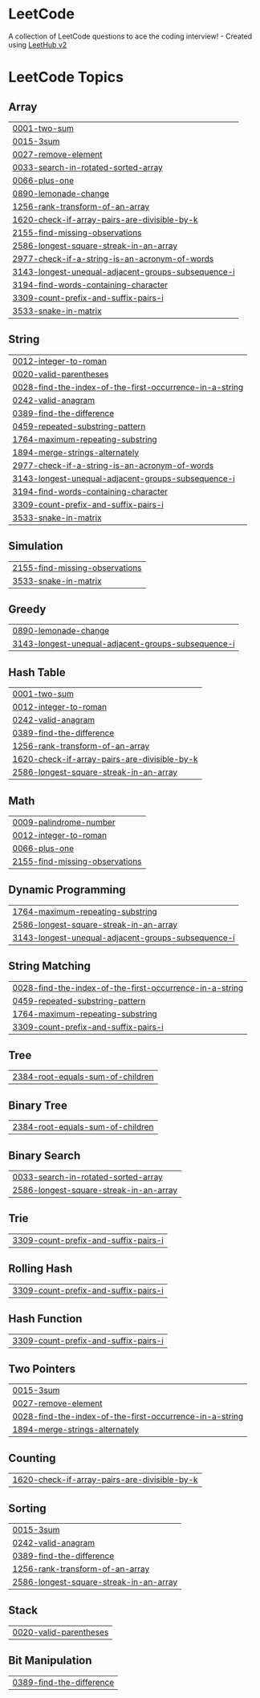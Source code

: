 # LeetCode
A collection of LeetCode questions to ace the coding interview! - Created using [LeetHub v2](https://github.com/arunbhardwaj/LeetHub-2.0)

<!---LeetCode Topics Start-->
# LeetCode Topics
## Array
|  |
| ------- |
| [0001-two-sum](https://github.com/mabelmercita/LeetCode/tree/master/0001-two-sum) |
| [0015-3sum](https://github.com/mabelmercita/LeetCode/tree/master/0015-3sum) |
| [0027-remove-element](https://github.com/mabelmercita/LeetCode/tree/master/0027-remove-element) |
| [0033-search-in-rotated-sorted-array](https://github.com/mabelmercita/LeetCode/tree/master/0033-search-in-rotated-sorted-array) |
| [0066-plus-one](https://github.com/mabelmercita/LeetCode/tree/master/0066-plus-one) |
| [0890-lemonade-change](https://github.com/mabelmercita/LeetCode/tree/master/0890-lemonade-change) |
| [1256-rank-transform-of-an-array](https://github.com/mabelmercita/LeetCode/tree/master/1256-rank-transform-of-an-array) |
| [1620-check-if-array-pairs-are-divisible-by-k](https://github.com/mabelmercita/LeetCode/tree/master/1620-check-if-array-pairs-are-divisible-by-k) |
| [2155-find-missing-observations](https://github.com/mabelmercita/LeetCode/tree/master/2155-find-missing-observations) |
| [2586-longest-square-streak-in-an-array](https://github.com/mabelmercita/LeetCode/tree/master/2586-longest-square-streak-in-an-array) |
| [2977-check-if-a-string-is-an-acronym-of-words](https://github.com/mabelmercita/LeetCode/tree/master/2977-check-if-a-string-is-an-acronym-of-words) |
| [3143-longest-unequal-adjacent-groups-subsequence-i](https://github.com/mabelmercita/LeetCode/tree/master/3143-longest-unequal-adjacent-groups-subsequence-i) |
| [3194-find-words-containing-character](https://github.com/mabelmercita/LeetCode/tree/master/3194-find-words-containing-character) |
| [3309-count-prefix-and-suffix-pairs-i](https://github.com/mabelmercita/LeetCode/tree/master/3309-count-prefix-and-suffix-pairs-i) |
| [3533-snake-in-matrix](https://github.com/mabelmercita/LeetCode/tree/master/3533-snake-in-matrix) |
## String
|  |
| ------- |
| [0012-integer-to-roman](https://github.com/mabelmercita/LeetCode/tree/master/0012-integer-to-roman) |
| [0020-valid-parentheses](https://github.com/mabelmercita/LeetCode/tree/master/0020-valid-parentheses) |
| [0028-find-the-index-of-the-first-occurrence-in-a-string](https://github.com/mabelmercita/LeetCode/tree/master/0028-find-the-index-of-the-first-occurrence-in-a-string) |
| [0242-valid-anagram](https://github.com/mabelmercita/LeetCode/tree/master/0242-valid-anagram) |
| [0389-find-the-difference](https://github.com/mabelmercita/LeetCode/tree/master/0389-find-the-difference) |
| [0459-repeated-substring-pattern](https://github.com/mabelmercita/LeetCode/tree/master/0459-repeated-substring-pattern) |
| [1764-maximum-repeating-substring](https://github.com/mabelmercita/LeetCode/tree/master/1764-maximum-repeating-substring) |
| [1894-merge-strings-alternately](https://github.com/mabelmercita/LeetCode/tree/master/1894-merge-strings-alternately) |
| [2977-check-if-a-string-is-an-acronym-of-words](https://github.com/mabelmercita/LeetCode/tree/master/2977-check-if-a-string-is-an-acronym-of-words) |
| [3143-longest-unequal-adjacent-groups-subsequence-i](https://github.com/mabelmercita/LeetCode/tree/master/3143-longest-unequal-adjacent-groups-subsequence-i) |
| [3194-find-words-containing-character](https://github.com/mabelmercita/LeetCode/tree/master/3194-find-words-containing-character) |
| [3309-count-prefix-and-suffix-pairs-i](https://github.com/mabelmercita/LeetCode/tree/master/3309-count-prefix-and-suffix-pairs-i) |
| [3533-snake-in-matrix](https://github.com/mabelmercita/LeetCode/tree/master/3533-snake-in-matrix) |
## Simulation
|  |
| ------- |
| [2155-find-missing-observations](https://github.com/mabelmercita/LeetCode/tree/master/2155-find-missing-observations) |
| [3533-snake-in-matrix](https://github.com/mabelmercita/LeetCode/tree/master/3533-snake-in-matrix) |
## Greedy
|  |
| ------- |
| [0890-lemonade-change](https://github.com/mabelmercita/LeetCode/tree/master/0890-lemonade-change) |
| [3143-longest-unequal-adjacent-groups-subsequence-i](https://github.com/mabelmercita/LeetCode/tree/master/3143-longest-unequal-adjacent-groups-subsequence-i) |
## Hash Table
|  |
| ------- |
| [0001-two-sum](https://github.com/mabelmercita/LeetCode/tree/master/0001-two-sum) |
| [0012-integer-to-roman](https://github.com/mabelmercita/LeetCode/tree/master/0012-integer-to-roman) |
| [0242-valid-anagram](https://github.com/mabelmercita/LeetCode/tree/master/0242-valid-anagram) |
| [0389-find-the-difference](https://github.com/mabelmercita/LeetCode/tree/master/0389-find-the-difference) |
| [1256-rank-transform-of-an-array](https://github.com/mabelmercita/LeetCode/tree/master/1256-rank-transform-of-an-array) |
| [1620-check-if-array-pairs-are-divisible-by-k](https://github.com/mabelmercita/LeetCode/tree/master/1620-check-if-array-pairs-are-divisible-by-k) |
| [2586-longest-square-streak-in-an-array](https://github.com/mabelmercita/LeetCode/tree/master/2586-longest-square-streak-in-an-array) |
## Math
|  |
| ------- |
| [0009-palindrome-number](https://github.com/mabelmercita/LeetCode/tree/master/0009-palindrome-number) |
| [0012-integer-to-roman](https://github.com/mabelmercita/LeetCode/tree/master/0012-integer-to-roman) |
| [0066-plus-one](https://github.com/mabelmercita/LeetCode/tree/master/0066-plus-one) |
| [2155-find-missing-observations](https://github.com/mabelmercita/LeetCode/tree/master/2155-find-missing-observations) |
## Dynamic Programming
|  |
| ------- |
| [1764-maximum-repeating-substring](https://github.com/mabelmercita/LeetCode/tree/master/1764-maximum-repeating-substring) |
| [2586-longest-square-streak-in-an-array](https://github.com/mabelmercita/LeetCode/tree/master/2586-longest-square-streak-in-an-array) |
| [3143-longest-unequal-adjacent-groups-subsequence-i](https://github.com/mabelmercita/LeetCode/tree/master/3143-longest-unequal-adjacent-groups-subsequence-i) |
## String Matching
|  |
| ------- |
| [0028-find-the-index-of-the-first-occurrence-in-a-string](https://github.com/mabelmercita/LeetCode/tree/master/0028-find-the-index-of-the-first-occurrence-in-a-string) |
| [0459-repeated-substring-pattern](https://github.com/mabelmercita/LeetCode/tree/master/0459-repeated-substring-pattern) |
| [1764-maximum-repeating-substring](https://github.com/mabelmercita/LeetCode/tree/master/1764-maximum-repeating-substring) |
| [3309-count-prefix-and-suffix-pairs-i](https://github.com/mabelmercita/LeetCode/tree/master/3309-count-prefix-and-suffix-pairs-i) |
## Tree
|  |
| ------- |
| [2384-root-equals-sum-of-children](https://github.com/mabelmercita/LeetCode/tree/master/2384-root-equals-sum-of-children) |
## Binary Tree
|  |
| ------- |
| [2384-root-equals-sum-of-children](https://github.com/mabelmercita/LeetCode/tree/master/2384-root-equals-sum-of-children) |
## Binary Search
|  |
| ------- |
| [0033-search-in-rotated-sorted-array](https://github.com/mabelmercita/LeetCode/tree/master/0033-search-in-rotated-sorted-array) |
| [2586-longest-square-streak-in-an-array](https://github.com/mabelmercita/LeetCode/tree/master/2586-longest-square-streak-in-an-array) |
## Trie
|  |
| ------- |
| [3309-count-prefix-and-suffix-pairs-i](https://github.com/mabelmercita/LeetCode/tree/master/3309-count-prefix-and-suffix-pairs-i) |
## Rolling Hash
|  |
| ------- |
| [3309-count-prefix-and-suffix-pairs-i](https://github.com/mabelmercita/LeetCode/tree/master/3309-count-prefix-and-suffix-pairs-i) |
## Hash Function
|  |
| ------- |
| [3309-count-prefix-and-suffix-pairs-i](https://github.com/mabelmercita/LeetCode/tree/master/3309-count-prefix-and-suffix-pairs-i) |
## Two Pointers
|  |
| ------- |
| [0015-3sum](https://github.com/mabelmercita/LeetCode/tree/master/0015-3sum) |
| [0027-remove-element](https://github.com/mabelmercita/LeetCode/tree/master/0027-remove-element) |
| [0028-find-the-index-of-the-first-occurrence-in-a-string](https://github.com/mabelmercita/LeetCode/tree/master/0028-find-the-index-of-the-first-occurrence-in-a-string) |
| [1894-merge-strings-alternately](https://github.com/mabelmercita/LeetCode/tree/master/1894-merge-strings-alternately) |
## Counting
|  |
| ------- |
| [1620-check-if-array-pairs-are-divisible-by-k](https://github.com/mabelmercita/LeetCode/tree/master/1620-check-if-array-pairs-are-divisible-by-k) |
## Sorting
|  |
| ------- |
| [0015-3sum](https://github.com/mabelmercita/LeetCode/tree/master/0015-3sum) |
| [0242-valid-anagram](https://github.com/mabelmercita/LeetCode/tree/master/0242-valid-anagram) |
| [0389-find-the-difference](https://github.com/mabelmercita/LeetCode/tree/master/0389-find-the-difference) |
| [1256-rank-transform-of-an-array](https://github.com/mabelmercita/LeetCode/tree/master/1256-rank-transform-of-an-array) |
| [2586-longest-square-streak-in-an-array](https://github.com/mabelmercita/LeetCode/tree/master/2586-longest-square-streak-in-an-array) |
## Stack
|  |
| ------- |
| [0020-valid-parentheses](https://github.com/mabelmercita/LeetCode/tree/master/0020-valid-parentheses) |
## Bit Manipulation
|  |
| ------- |
| [0389-find-the-difference](https://github.com/mabelmercita/LeetCode/tree/master/0389-find-the-difference) |
<!---LeetCode Topics End-->